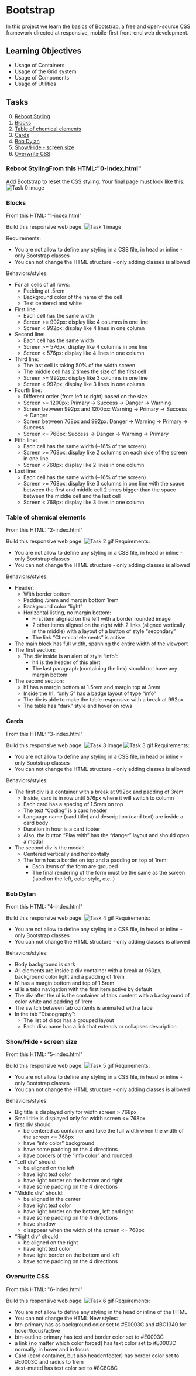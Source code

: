 # Bootstrap
In this project we learn the basics of Bootstrap, a free and open-source CSS framework directed at responsive, mobile-first front-end web development.
## Learning Objectives
- Usage of Containers
- Usage of the Grid system
- Usage of Components
- Usage of Utilities
## Tasks
0. [Reboot Styling](#Reboot-Styling)
1. [Blocks](#Blocks)
2. [Table of chemical elements](#Table-of-chemical-elements)
3. [Cards](#Cards)
4. [Bob Dylan](#Bob-dylan)
5. [Show/Hide - screen size](#task-five)
6. [Overwrite CSS](#Overwrite-css)

### Reboot StylingFrom this HTML:"0-index.html"
Add Bootstrap to reset the CSS styling.
Your final page must look like this:
![Task 0 image](images/0b67c90b07246a25d1f8.jpg)

### Blocks
From this HTML:
"1-index.html"

Build this responsive web page:
![Task 1 image](images/1-index.gif)

Requirements:
- You are not allow to define any styling in a CSS file, in head or inline - only Bootstrap classes
- You can not change the HTML structure - only adding classes is allowed

Behaviors/styles:
- For all cells of all rows:
    - Padding at .5rem
    - Background color of the name of the cell
    - Text centered and white
- First line:
    - Each cell has the same width
    - Screen >= 992px: display like 4 columns in one line
    - Screen < 992px: display like 4 lines in one column
- Second line:
    - Each cell has the same width
    - Screen >= 576px: display like 4 columns in one line
    - Screen < 576px: display like 4 lines in one column
- Third line:
    - The last cell is taking 50% of the width screen
    - The middle cell has 2 times the size of the first cell
    - Screen >= 992px: display like 3 columns in one line
    - Screen < 992px: display like 3 lines in one column
- Fourth line:
    - Different order (from left to right) based on the size
    - Screen >= 1200px: Primary -> Success -> Danger -> Warning
    - Screen between 992px and 1200px: Warning -> Primary -> Success -> Danger
    - Screen between 768px and 992px: Danger -> Warning -> Primary -> Success
    - Screen <= 768px: Success -> Danger -> Warning -> Primary
- Fifth line:
    - Each cell has the same width (~16% of the screen)
    - Screen >= 768px: display like 2 columns on each side of the screen in one line
    - Screen < 768px: display like 2 lines in one column
- Last line:
    - Each cell has the same width (~16% of the screen)
    - Screen >= 768px: display like 3 columns in one line with the space between the first and middle cell 2 times bigger than the space between the middle cell and the last cell
    - Screen < 768px: display like 3 lines in one column

### Table of chemical elements
From this HTML:
"2-index.html"

Build this responsive web page:
![Task 2 gif](images/2-index.gif)
Requirements:
- You are not allow to define any styling in a CSS file, in head or inline - only Bootstrap classes
- You can not change the HTML structure - only adding classes is allowed

Behaviors/styles:
- Header:
    - With border bottom
    - Padding .5rem and margin bottom 1rem
    - Background color “light”
    - Horizontal listing, no margin bottom:
        - First item aligned on the left with a border rounded image
        - 2 other items aligned on the right with 2 links (aligned vertically in the middle) with a layout of a button of style “secondary”
        - The link “Chemical elements” is active
- The main block has full width, spanning the entire width of the viewport
- The first section:
    - The div inside is an alert of style “info”:
        - h4 is the header of this alert
        - The last paragraph (containing the link) should not have any margin bottom
- The second section:
    - h1 has a margin bottom at 1.5rem and margin top at 3rem
    - Inside the h1, “only 5” has a badge layout of type “info”
    - The div is able to make the table responsive with a break at 992px
    - The table has “dark” style and hover on rows

### Cards
From this HTML:
"3-index.html"

Build this responsive web page:
![Task 3 image](images/3-index.png)
![Task 3 gif](images/3-index.gif)
Requirements:
- You are not allow to define any styling in a CSS file, in head or inline - only Bootstrap classes
- You can not change the HTML structure - only adding classes is allowed

Behaviors/styles:
- The first div is a container with a break at 992px and padding of 3rem
    - Inside, card is in row until 576px where it will switch to column
    - Each card has a spacing of 1.5rem on top
    - The text “Coding” is a card header
    - Language name (card title) and description (card text) are inside a card body
    - Duration in hour is a card footer
    - Also, the button “Play with” has the “danger” layout and should open a modal
- The second div is the modal:
    - Centered vertically and horizontally
    - The form has a border on top and a padding on top of 1rem:
        - Each items of the form are grouped
        - The final rendering of the form must be the same as the screen (label on the left, color style, etc..)

### Bob Dylan
From this HTML:
"4-index.html"

Build this responsive web page:
![Task 4 gif](images/4-index.gif)
Requirements:
- You are not allow to define any styling in a CSS file, in head or inline - only Bootstrap classes
- You can not change the HTML structure - only adding classes is allowed

Behaviors/styles:
- Body background is dark
- All elements are inside a div container with a break at 960px, background color light and a padding of 1rem
- h1 has a margin bottom and top of 1.5rem
- ul is a tabs navigation with the first item active by default
- The div after the ul is the container of tabs content with a background of color white and padding of 1rem
- The switch between tab contents is animated with a fade
- In the tab “Discography”:
    - The list of discs has a grouped layout
    - Each disc name has a link that extends or collapses description

### <a name="task-five"></a>Show/Hide - screen size
From this HTML:
"5-index.html"

Build this responsive web page:
![Task 5 gif](images/5-index.gif)
Requirements:
- You are not allow to define any styling in a CSS file, in head or inline - only Bootstrap classes
- You can not change the HTML structure - only adding classes is allowed

Behaviors/styles:
- Big title is displayed only for width screen > 768px
- Small title is displayed only for width screen <= 768px
- first div should:
    - be centered as container and take the full width when the width of the screen <= 768px
    - have “info color” background
    - have some padding on the 4 directions
    - have borders of the “info color” and rounded
- “Left div” should:
    - be aligned on the left
    - have light text color
    - have light border on the bottom and right
    - have some padding on the 4 directions
- “Middle div” should:
    - be aligned in the center
    - have light text color
    - have light border on the bottom, left and right
    - have some padding on the 4 directions
    - have shadow
    - disappear when the width of the screen <= 768px
- “Right div” should:
    - be aligned on the right
    - have light text color
    - have light border on the bottom and left
    - have some padding on the 4 directions

### Overwrite CSS
From this HTML:
"6-index.html"

Build this responsive web page:
![Task 6 gif](images/6-index.gif)
Requirements:
- You are not allow to define any styling in the head or inline of the HTML
- You can not change the HTML
New styles:
- btn-primary has as background color set to #E0003C and #BC1340 for hover/focus/active
- btn-outline-primary has text and border color set to #E0003C
- a link (no matter which color forced) has text color set to #E0003C normally, in hover and in focus
- Card (card container, but also header/footer) has border color set to #E0003C and radius to 1rem
- .text-muted has text color set to #8C8C8C
